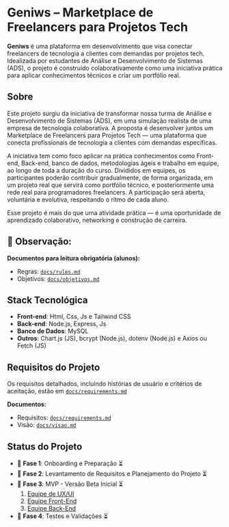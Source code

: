 # Geniws – Marketplace de Freelancers para Projetos Tech

**Geniws** é uma plataforma em desenvolvimento que visa conectar freelancers de tecnologia a clientes com demandas por projetos tech. Idealizada por estudantes de Análise e Desenvolvimento de Sistemas (ADS), o projeto é construído colaborativamente como uma iniciativa prática para aplicar conhecimentos técnicos e criar um portfólio real.

## Sobre

Este projeto surgiu da iniciativa de transformar nossa turma de Análise e Desenvolvimento de Sistemas (ADS), em uma simulação realista de uma empresa de tecnologia colaborativa. A proposta é desenvolver juntos um Marketplace de Freelancers para Projetos Tech — uma plataforma que conecta profissionais de tecnologia a clientes com demandas específicas.

A iniciativa tem como foco aplicar na prática conhecimentos como Front-end, Back-end, banco de dados, metodologias ágeis e trabalho em equipe, ao longo de toda a duração do curso. Divididos em equipes, os participantes poderão contribuir gradualmente, de forma organizada, em um projeto real que servirá como portfólio técnico, e posteriormente uma rede real para programadores freelancers. A participação será aberta, voluntária e evolutiva, respeitando o ritmo de cada aluno.

Esse projeto é mais do que uma atividade prática — é uma oportunidade de aprendizado colaborativo, networking e construção de carreira.

## 🚨 Observação:

**Documentos para leitura obrigatória (alunos):**

- Regras: [`docs/rules.md`](docs/rules.md)
- Objetivos: [`docs/objetivos.md`](./docs/objetivos.md)

## Stack Tecnológica

- **Front-end**: Html, Css, Js e Tailwind CSS
- **Back-end**: Node.js, Express, Js
- **Banco de Dados**: MySQL
- **Outros**: Chart.js (JS), bcrypt (Node.js), dotenv (Node.js) e Axios ou Fetch (JS)
## Requisitos do Projeto

Os requisitos detalhados, incluindo histórias de usuário e critérios de aceitação, estão em [`docs/requirements.md`](docs/requirements.md)

**Documentos:**

- Requisitos: [`docs/requirements.md`](./docs/requirements.md)
- Visão: [`docs/visao.md`](./docs/visao.md)

## Status do Projeto

- 🧪 **Fase 1**: Onboarding e Preparação ⏳
- 🧠 **Fase 2**: Levantamento de Requisitos e Planejamento do Projeto ⏳
- 🚧 **Fase 3**: MVP - Versão Beta Inicial ⏳
  1. [Equipe de UX/UI](activities/activity-design-1.md)
  2. [Equipe Front-End](activities/activity-frontend-1.md)
  3. [Equipe Back-End](activities/activity-backend-1.md)
- 📝 **Fase 4**: Testes e Validações ⏳
